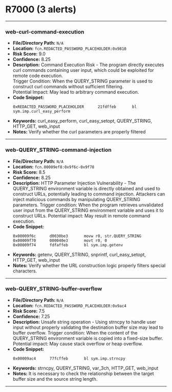 # R7000 (3 alerts)

---

### web-curl-command-execution

- **File/Directory Path:** `N/A`
- **Location:** `fcn.REDACTED_PASSWORD_PLACEHOLDER:0x9810`
- **Risk Score:** 9.0
- **Confidence:** 8.25
- **Description:** Command Execution Risk - The program directly executes curl commands containing user input, which could be exploited for remote code execution.  
Trigger Condition: When the QUERY_STRING parameter is used to construct curl commands without sufficient filtering.  
Potential Impact: May lead to arbitrary command execution.
- **Code Snippet:**
  ```
  0xREDACTED_PASSWORD_PLACEHOLDER      21fdffeb       bl sym.imp.curl_easy_perform
  ```
- **Keywords:** curl_easy_perform, curl_easy_setopt, QUERY_STRING, HTTP_GET, web_input
- **Notes:** Verify whether the curl parameters are properly filtered

---
### web-QUERY_STRING-command-injection

- **File/Directory Path:** `N/A`
- **Location:** `fcn.00009ef8:0x9f6c-0x9f78`
- **Risk Score:** 8.5
- **Confidence:** 8.25
- **Description:** HTTP Parameter Injection Vulnerability - The QUERY_STRING environment variable is directly obtained and used to construct URLs, potentially leading to command injection. Attackers can inject malicious commands by manipulating QUERY_STRING parameters. Trigger condition: When the program retrieves unvalidated user input from the QUERY_STRING environment variable and uses it to construct URLs. Potential impact: May result in remote command execution.
- **Code Snippet:**
  ```
  0x00009f6c      d0030be3       movw r0, str.QUERY_STRING
  0x00009f70      000040e3       movt r0, 0
  0x00009f74      fdfaffeb       bl sym.imp.getenv
  ```
- **Keywords:** getenv, QUERY_STRING, snprintf, curl_easy_setopt, HTTP_GET, web_input
- **Notes:** Verify whether the URL construction logic properly filters special characters.

---
### web-QUERY_STRING-buffer-overflow

- **File/Directory Path:** `N/A`
- **Location:** `fcn.REDACTED_PASSWORD_PLACEHOLDER:0x9ac4`
- **Risk Score:** 7.5
- **Confidence:** 7.25
- **Description:** Unsafe string operation - Using strncpy to handle user input without properly validating the destination buffer size may lead to buffer overflow. Trigger condition: When the content of the QUERY_STRING environment variable is copied into a fixed-size buffer. Potential impact: May cause stack overflow or heap overflow.
- **Code Snippet:**
  ```
  0x00009ac4      77fcffeb       bl sym.imp.strncpy
  ```
- **Keywords:** strncpy, QUERY_STRING, var_3ch, HTTP_GET, web_input
- **Notes:** It is necessary to check the relationship between the target buffer size and the source string length.

---
